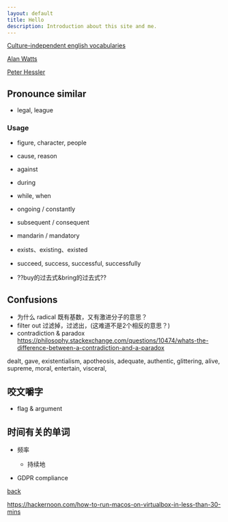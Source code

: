 ```yaml
---
layout: default
title: Hello
description: Introduction about this site and me.
---
```


[Culture-independent english vocabularies](./english-studying--culture-independent.html)

[Alan Watts](./alan-watts.html)

[Peter Hessler](./peter-hessler.html)




## Pronounce similar
- legal, league

### <a name="Usage">Usage</a>
- figure, character, people
- cause, reason
- against
- during
- while, when
- ongoing / constantly
- subsequent  /  consequent
- mandarin   /  mandatory
- exists、existing、existed
- succeed, success, successful, successfully

- ??buy的过去式&bring的过去式??


## Confusions
- 为什么 radical 既有基数，又有激进分子的意思？
- filter out 过滤掉，过滤出，(这难道不是2个相反的意思？)
- contradiction & paradox    https://philosophy.stackexchange.com/questions/10474/whats-the-difference-between-a-contradiction-and-a-paradox


dealt, gave, existentialism, apotheosis, adequate, authentic, glittering, alive, supreme, moral, entertain, visceral, 


## 咬文嚼字
- flag & argument



## 时间有关的单词
- 频率
  - 持续地



- GDPR compliance

[back](./)

https://hackernoon.com/how-to-run-macos-on-virtualbox-in-less-than-30-mins

